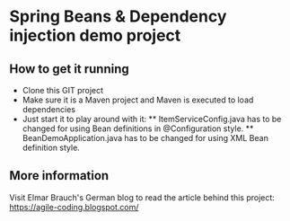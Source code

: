 # Spring Beans & Dependency injection demo project

## How to get it running
* Clone this GIT project
* Make sure it is a Maven project and Maven is executed to load dependencies
* Just start it to play around with it:
** ItemServiceConfig.java has to be changed for using Bean definitions in @Configuration style.
** BeanDemoApplication.java has to be changed for using XML Bean definition style.

## More information
Visit Elmar Brauch's German blog to read the article behind this project:
https://agile-coding.blogspot.com/